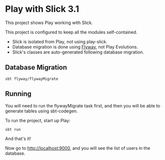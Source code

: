 # Play with Slick 3.1

This project shows Play working with Slick.  

This project is configured to keep all the modules self-contained. 

* Slick is isolated from Play, not using play-slick.  
* Database migration is done using [Flyway](https://flywaydb.org/), not Play Evolutions.
* Slick's classes are auto-generated following database migration.

## Database Migration

```
sbt flyway/flywayMigrate
```

## Running

You will need to run the flywayMigrate task first, and then you will be able to generate tables using sbt-codegen.

To run the project, start up Play:

```
sbt run
```

And that's it! 
 
Now go to [http://localhost:9000](http://localhost:9000), and you will see the list of users in the database.
